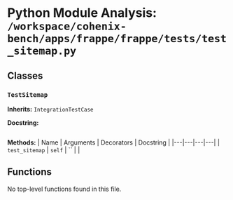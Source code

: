 # Python Module Analysis: `/workspace/cohenix-bench/apps/frappe/frappe/tests/test_sitemap.py`

## Classes

### `TestSitemap`
**Inherits:** `IntegrationTestCase`


**Docstring:**
```

```

**Methods:**
| Name | Arguments | Decorators | Docstring |
|---|---|---|---|
| `test_sitemap` | `self` | `` |  |





## Functions

No top-level functions found in this file.
